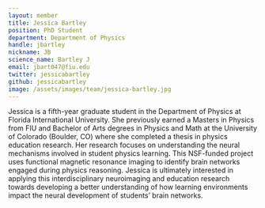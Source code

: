 ```yaml
---
layout: member
title: Jessica Bartley
position: PhD Student
department: Department of Physics
handle: jbartley
nickname: JB
science_name: Bartley J
email: jbart047@fiu.edu
twitter: jessicabartley
github: jessicabartley
image: /assets/images/team/jessica-bartley.jpg
---
```


Jessica is a fifth-year graduate student in the Department of Physics at Florida International University. She previously earned a Masters in Physics from FIU and Bachelor of Arts degrees in Physics and Math at the University of Colorado (Boulder, CO) where she completed a thesis in physics education research. Her research focuses on understanding the neural mechanisms involved in student physics learning. This NSF-funded project uses functional magnetic resonance imaging to identify brain networks engaged during physics reasoning. Jessica is ultimately interested in applying this interdisciplinary neuroimaging and education research towards developing a better understanding of how learning environments impact the neural development of students’ brain networks.
